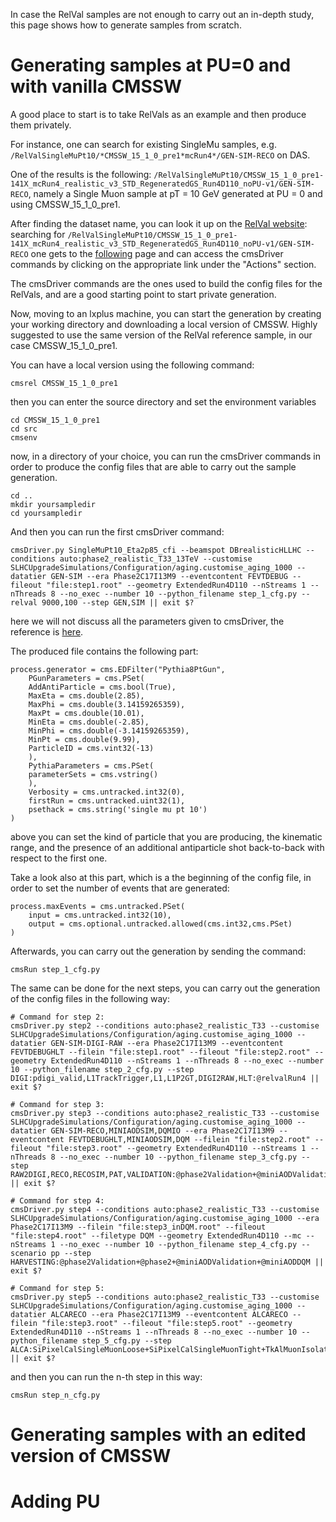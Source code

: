 In case the RelVal samples are not enough to carry out an in-depth study, this page shows how to generate samples from scratch.

# Generating samples at PU=0 and with vanilla CMSSW

A good place to start is to take RelVals as an example and then produce them privately.

For instance, one can search for existing SingleMu samples, e.g. `/RelValSingleMuPt10/*CMSSW_15_1_0_pre1*mcRun4*/GEN-SIM-RECO` on DAS. 

One of the results is the following: `/RelValSingleMuPt10/CMSSW_15_1_0_pre1-141X_mcRun4_realistic_v3_STD_RegeneratedGS_Run4D110_noPU-v1/GEN-SIM-RECO`, namely a Single Muon sample at pT = 10 GeV generated at PU = 0 and using CMSSW_15_1_0_pre1.

After finding the dataset name, you can look it up on the [RelVal website](https://cms-pdmv-prod.web.cern.ch/relval/): searching for `/RelValSingleMuPt10/CMSSW_15_1_0_pre1-141X_mcRun4_realistic_v3_STD_RegeneratedGS_Run4D110_noPU-v1/GEN-SIM-RECO` one gets to the [following](https://cms-pdmv-prod.web.cern.ch/relval/relvals?output_dataset=/RelValSingleMuPt10/CMSSW_15_1_0_pre1-141X_mcRun4_realistic_v3_STD_RegeneratedGS_Run4D110_noPU-v1/GEN-SIM-RECO&shown=2047&page=0&limit=50) page and can access the cmsDriver commands by clicking on the appropriate link under the "Actions" section.

The cmsDriver commands are the ones used to build the config files for the RelVals, and are a good starting point to start private generation.

Now, moving to an lxplus machine, you can start the generation by creating your working directory and downloading a local version of CMSSW. Highly suggested to use the same version of the RelVal reference sample, in our case CMSSW_15_1_0_pre1. 

You can have a local version using the following command:

    cmsrel CMSSW_15_1_0_pre1 
then you can enter the source directory and set the environment variables

    cd CMSSW_15_1_0_pre1
    cd src
    cmsenv
now, in a directory of your choice, you can run the cmsDriver commands in order to produce the config files that are able to carry out the sample generation. 

    cd ..
    mkdir yoursampledir
    cd yoursampledir

And then you can run the first cmsDriver command:

    cmsDriver.py SingleMuPt10_Eta2p85_cfi --beamspot DBrealisticHLLHC --conditions auto:phase2_realistic_T33_13TeV --customise SLHCUpgradeSimulations/Configuration/aging.customise_aging_1000 --datatier GEN-SIM --era Phase2C17I13M9 --eventcontent FEVTDEBUG --fileout "file:step1.root" --geometry ExtendedRun4D110 --nStreams 1 --nThreads 8 --no_exec --number 10 --python_filename step_1_cfg.py --relval 9000,100 --step GEN,SIM || exit $?

here we will not discuss all the parameters given to cmsDriver, the reference is [here](https://twiki.cern.ch/twiki/bin/view/CMSPublic/SWGuideCmsDriver).

The produced file contains the following part:


	process.generator = cms.EDFilter("Pythia8PtGun",
	    PGunParameters = cms.PSet(
		AddAntiParticle = cms.bool(True),
		MaxEta = cms.double(2.85),
		MaxPhi = cms.double(3.14159265359),
		MaxPt = cms.double(10.01),
		MinEta = cms.double(-2.85),
		MinPhi = cms.double(-3.14159265359),
		MinPt = cms.double(9.99),
		ParticleID = cms.vint32(-13)
	    ),
	    PythiaParameters = cms.PSet(
		parameterSets = cms.vstring()
	    ),
	    Verbosity = cms.untracked.int32(0),
	    firstRun = cms.untracked.uint32(1),
	    psethack = cms.string('single mu pt 10')
	)

above you can set the kind of particle that you are producing, the kinematic range, and the presence of an additional antiparticle shot back-to-back with respect to the first one.


Take a look also at this part, which is a the beginning of the config file, in order to set the number of events that are generated:

	process.maxEvents = cms.untracked.PSet(
	    input = cms.untracked.int32(10),
	    output = cms.optional.untracked.allowed(cms.int32,cms.PSet)
	)

Afterwards, you can carry out the generation by sending the command:

	cmsRun step_1_cfg.py 
	
The same can be done for the next steps, you can carry out the generation of the config files in the following  way:

	# Command for step 2:
	cmsDriver.py step2 --conditions auto:phase2_realistic_T33 --customise SLHCUpgradeSimulations/Configuration/aging.customise_aging_1000 --datatier GEN-SIM-DIGI-RAW --era Phase2C17I13M9 --eventcontent FEVTDEBUGHLT --filein "file:step1.root" --fileout "file:step2.root" --geometry ExtendedRun4D110 --nStreams 1 --nThreads 8 --no_exec --number 10 --python_filename step_2_cfg.py --step DIGI:pdigi_valid,L1TrackTrigger,L1,L1P2GT,DIGI2RAW,HLT:@relvalRun4 || exit $?
	
	# Command for step 3:
	cmsDriver.py step3 --conditions auto:phase2_realistic_T33 --customise SLHCUpgradeSimulations/Configuration/aging.customise_aging_1000 --datatier GEN-SIM-RECO,MINIAODSIM,DQMIO --era Phase2C17I13M9 --eventcontent FEVTDEBUGHLT,MINIAODSIM,DQM --filein "file:step2.root" --fileout "file:step3.root" --geometry ExtendedRun4D110 --nStreams 1 --nThreads 8 --no_exec --number 10 --python_filename step_3_cfg.py --step RAW2DIGI,RECO,RECOSIM,PAT,VALIDATION:@phase2Validation+@miniAODValidation,DQM:@phase2+@miniAODDQM || exit $?

	# Command for step 4:
	cmsDriver.py step4 --conditions auto:phase2_realistic_T33 --customise SLHCUpgradeSimulations/Configuration/aging.customise_aging_1000 --era Phase2C17I13M9 --filein "file:step3_inDQM.root" --fileout "file:step4.root" --filetype DQM --geometry ExtendedRun4D110 --mc --nStreams 1 --no_exec --number 10 --python_filename step_4_cfg.py --scenario pp --step HARVESTING:@phase2Validation+@phase2+@miniAODValidation+@miniAODDQM || exit $?

	# Command for step 5:
	cmsDriver.py step5 --conditions auto:phase2_realistic_T33 --customise SLHCUpgradeSimulations/Configuration/aging.customise_aging_1000 --datatier ALCARECO --era Phase2C17I13M9 --eventcontent ALCARECO --filein "file:step3.root" --fileout "file:step5.root" --geometry ExtendedRun4D110 --nStreams 1 --nThreads 8 --no_exec --number 10 --python_filename step_5_cfg.py --step ALCA:SiPixelCalSingleMuonLoose+SiPixelCalSingleMuonTight+TkAlMuonIsolated+TkAlMinBias+MuAlOverlaps+EcalESAlign+TkAlZMuMu+TkAlDiMuonAndVertex+HcalCalHBHEMuonProducerFilter+TkAlUpsilonMuMu+TkAlJpsiMuMu || exit $?
	
and then you can run the n-th step in this way:

	cmsRun step_n_cfg.py
	
	
# Generating samples with an edited version of CMSSW


# Adding PU

